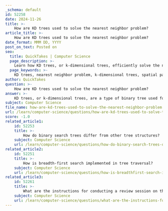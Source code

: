 ```yaml
---
_schema: default
id: 52258
date: 2024-11-26
title: >-
    How are KD trees used to solve the nearest neighbor problem?
article_title: >-
    How are KD trees used to solve the nearest neighbor problem?
date_format: MMM DD, YYYY
post_on_text: Posted on
seo:
  title: QuickTakes | Computer Science
  page_description: >-
    Learn how KD trees, or k-dimensional trees, efficiently solve the nearest neighbor problem through hierarchical organization, traversal, and pruning techniques, optimizing searches in multidimensional spaces.
  page_keywords: >-
    KD trees, nearest neighbor problem, k-dimensional trees, spatial partitioning, search efficiency, pruning, hierarchical structure, multidimensional data, bounding boxes, search algorithm
author: QuickTakes
question: >-
    How are KD trees used to solve the nearest neighbor problem?
answer: >-
    KD trees, or k-dimensional trees, are a type of binary tree used for organizing points in a k-dimensional space, making them particularly effective for solving the nearest neighbor problem. The nearest neighbor search (NNS) involves finding the point in a dataset that is closest to a given query point, which can be computationally intensive, especially in high-dimensional spaces.\n\n### How KD Trees Solve the Nearest Neighbor Problem\n\n1. **Structure of KD Trees**: KD trees partition the k-dimensional space into hyperplanes, creating a hierarchical structure. Each node in the tree represents a point in the space, and the tree is built by recursively splitting the space along different dimensions. This allows for efficient organization of the data points.\n\n2. **Traversal Process**: To find the nearest neighbor of a query point, the search begins at the root node. The algorithm traverses the tree recursively, moving left or right based on comparisons between the query point and the current node's point in the split dimension. This process continues until a leaf node is reached.\n\n3. **Bounding and Pruning**: Once a leaf node is reached, the algorithm keeps track of the closest point found so far. As it backtracks up the tree, it checks whether the other branches of the tree could potentially contain closer points. This is done by calculating the distance from the query point to the splitting hyperplane and comparing it to the distance of the closest point found. If the distance to the hyperplane is greater than the distance to the closest point, that branch can be pruned from the search, significantly reducing the number of comparisons needed.\n\n4. **Efficiency**: The average time complexity for nearest neighbor searches in a balanced KD tree is $O(\log n)$, where $n$ is the number of points in the dataset. This efficiency is particularly beneficial in applications involving multidimensional data, such as image processing, geographic information systems (GIS), and machine learning.\n\n5. **Applications**: KD trees are widely used in various applications, including k-nearest neighbors (KNN) algorithms for classification and regression tasks, as well as in clustering and spatial indexing.\n\nIn summary, KD trees provide a structured and efficient way to perform nearest neighbor searches by leveraging their hierarchical organization and the ability to prune unnecessary branches during the search process. This makes them a popular choice for handling multidimensional data in various computational fields.
subject: Computer Science
file_name: how-are-kd-trees-used-to-solve-the-nearest-neighbor-problem.md
url: /learn/computer-science/questions/how-are-kd-trees-used-to-solve-the-nearest-neighbor-problem
score: -1.0
related_article1:
    id: 52253
    title: >-
        How do binary search trees differ from other tree structures?
    subject: Computer Science
    url: /learn/computer-science/questions/how-do-binary-search-trees-differ-from-other-tree-structures
related_article2:
    id: 52251
    title: >-
        How is breadth-first search implemented in tree traversal?
    subject: Computer Science
    url: /learn/computer-science/questions/how-is-breadthfirst-search-implemented-in-tree-traversal
related_article3:
    id: 52261
    title: >-
        What are the instructions for conducting a review session on these topics?
    subject: Computer Science
    url: /learn/computer-science/questions/what-are-the-instructions-for-conducting-a-review-session-on-these-topics
---
```


&nbsp;